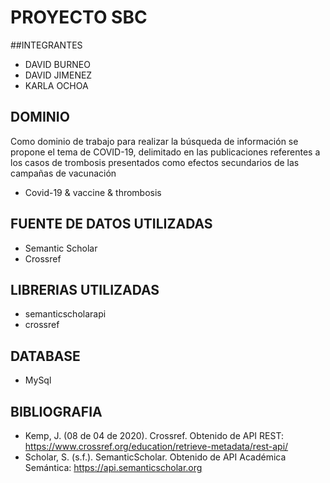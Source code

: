 # PROYECTO SBC
##INTEGRANTES
- DAVID BURNEO
- DAVID JIMENEZ
- KARLA OCHOA

## DOMINIO
Como dominio de trabajo para realizar la búsqueda de información se propone el tema de COVID-19, delimitado en las publicaciones referentes a los casos de trombosis presentados como efectos secundarios de las campañas de vacunación

- Covid-19 & vaccine & thrombosis

## FUENTE DE DATOS UTILIZADAS
- Semantic Scholar
- Crossref

## LIBRERIAS UTILIZADAS
- semanticscholarapi
- crossref

## DATABASE
- MySql

## BIBLIOGRAFIA
- Kemp, J. (08 de 04 de 2020). Crossref. Obtenido de API REST: https://www.crossref.org/education/retrieve-metadata/rest-api/
- Scholar, S. (s.f.). SemanticScholar. Obtenido de API Académica Semántica: https://api.semanticscholar.org
